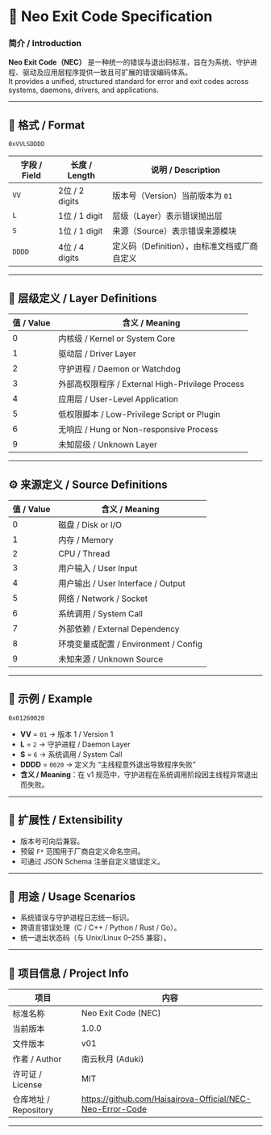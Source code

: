 # 🧩 Neo Exit Code Specification

### 简介 / Introduction
**Neo Exit Code（NEC）** 是一种统一的错误与退出码标准，旨在为系统、守护进程、驱动及应用层程序提供一致且可扩展的错误编码体系。  
It provides a unified, structured standard for error and exit codes across systems, daemons, drivers, and applications.

---

## 🧱 格式 / Format
```
0xVVLSDDDD
```

| 字段 / Field | 长度 / Length | 说明 / Description |
|---------------|---------------|--------------------|
| `VV` | 2位 / 2 digits | 版本号（Version）当前版本为 `01` |
| `L` | 1位 / 1 digit | 层级（Layer）表示错误抛出层 |
| `S` | 1位 / 1 digit | 来源（Source）表示错误来源模块 |
| `DDDD` | 4位 / 4 digits | 定义码（Definition），由标准文档或厂商自定义 |

---

## 🧮 层级定义 / Layer Definitions

| 值 / Value | 含义 / Meaning |
|-------------|----------------|
| 0 | 内核级 / Kernel or System Core |
| 1 | 驱动层 / Driver Layer |
| 2 | 守护进程 / Daemon or Watchdog |
| 3 | 外部高权限程序 / External High-Privilege Process |
| 4 | 应用层 / User-Level Application |
| 5 | 低权限脚本 / Low-Privilege Script or Plugin |
| 6 | 无响应 / Hung or Non-responsive Process |
| 9 | 未知层级 / Unknown Layer |

---

## ⚙️ 来源定义 / Source Definitions

| 值 / Value | 含义 / Meaning |
|-------------|----------------|
| 0 | 磁盘 / Disk or I/O |
| 1 | 内存 / Memory |
| 2 | CPU / Thread |
| 3 | 用户输入 / User Input |
| 4 | 用户输出 / User Interface / Output |
| 5 | 网络 / Network / Socket |
| 6 | 系统调用 / System Call |
| 7 | 外部依赖 / External Dependency |
| 8 | 环境变量或配置 / Environment / Config |
| 9 | 未知来源 / Unknown Source |

---

## 📘 示例 / Example

```
0x01260020
```

- **VV** = `01` → 版本 1 / Version 1  
- **L** = `2` → 守护进程 / Daemon Layer  
- **S** = `6` → 系统调用 / System Call  
- **DDDD** = `0020` → 定义为 “主线程意外退出导致程序失败”  
- **含义 / Meaning**：在 v1 规范中，守护进程在系统调用阶段因主线程异常退出而失败。

---

## 🧩 扩展性 / Extensibility

- 版本号可向后兼容。
- 预留 `F*` 范围用于厂商自定义命名空间。
- 可通过 JSON Schema 注册自定义错误定义。

---

## 🧰 用途 / Usage Scenarios

- 系统错误与守护进程日志统一标识。
- 跨语言错误处理（C / C++ / Python / Rust / Go）。
- 统一退出状态码（与 Unix/Linux 0–255 兼容）。

---

## 🧷 项目信息 / Project Info

| 项目 | 内容 |
|------|------|
| 标准名称 | Neo Exit Code (NEC) |
| 当前版本 | 1.0.0 |
| 文件版本 | v01 |
| 作者 / Author | 南云秋月 (Aduki) |
| 许可证 / License | MIT |
| 仓库地址 / Repository | https://github.com/Haisairova-Official/NEC-Neo-Error-Code |

---